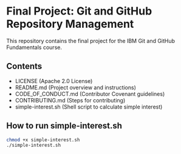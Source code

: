 # Final Project: Git and GitHub Repository Management

This repository contains the final project for the IBM Git and GitHub Fundamentals course.

## Contents
- LICENSE (Apache 2.0 License)
- README.md (Project overview and instructions)
- CODE_OF_CONDUCT.md (Contributor Covenant guidelines)
- CONTRIBUTING.md (Steps for contributing)
- simple-interest.sh (Shell script to calculate simple interest)

## How to run simple-interest.sh
```bash
chmod +x simple-interest.sh
./simple-interest.sh
```

